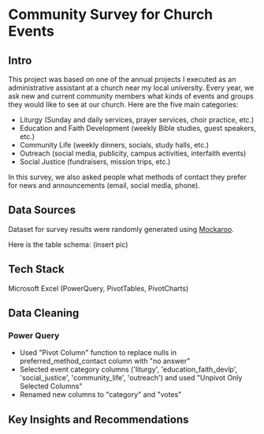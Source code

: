 # Community Survey for Church Events

## Intro

This project was based on one of the annual projects I executed as an administrative assistant at a church near my local university. Every year, we ask new and current community members what kinds of events and groups they would like to see at our church. Here are the five main categories:

- Liturgy (Sunday and daily services, prayer services, choir practice, etc.)
- Education and Faith Development (weekly Bible studies, guest speakers, etc.)
- Community Life (weekly dinners, socials, study halls, etc.)
- Outreach (social media, publicity, campus activities, interfaith events)
- Social Justice (fundraisers, mission trips, etc.)

In this survey, we also asked people what methods of contact they prefer for news and announcements (email, social media, phone).

## Data Sources

Dataset for survey results were randomly generated using [Mockaroo](https://mockaroo.com/).

Here is the table schema: (insert pic)

## Tech Stack

Microsoft Excel (PowerQuery, PivotTables, PivotCharts)

## Data Cleaning

### Power Query

- Used "Pivot Column" function to replace nulls in preferred_method_contact column with "no answer"
- Selected event category columns ('liturgy', 'education_faith_devlp', 'social_justice', 'community_life', 'outreach') and used "Unpivot Only Selected Columns"
- Renamed new columns to "category" and "votes" 

## Key Insights and Recommendations
